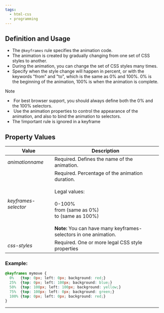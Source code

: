 ```yaml
---
tags:
  - html-css
  - programming
---
```

## Definition and Usage

- The `@keyframes` rule specifies the animation code.
- The animation is created by gradually changing from one set of CSS styles to another.
- During the animation, you can change the set of CSS styles many times.
- Specify when the style change will happen in percent, or with the keywords "from" and "to", which is the same as 0% and 100%. 0% is the beginning of the animation, 100% is when the animation is complete.

>[!NOTE]
>-  For best browser support, you should always define both the 0% and the 100% selectors.
>-  Use the animation properties to control the appearance of the animation, and also to bind the animation to selectors.
>- The !important rule is ignored in a keyframe


## Property Values

|Value|Description|
|---|---|
|_animationname_|Required. Defines the name of the animation.|
|_keyframes-selector_|Required. Percentage of the animation duration.<br><br>Legal values:<br><br>0-100%  <br>from (same as 0%)  <br>to (same as 100%)<br><br>**Note:** You can have many keyframes-selectors in one animation.|
|_css-styles_|Required. One or more legal CSS style properties|

### Example:

```css
@keyframes mymove {  
  0%   {top: 0px; left: 0px; background: red;}  
  25%  {top: 0px; left: 100px; background: blue;}  
  50%  {top: 100px; left: 100px; background: yellow;}  
  75%  {top: 100px; left: 0px; background: green;}  
  100% {top: 0px; left: 0px; background: red;}
}
```

---
